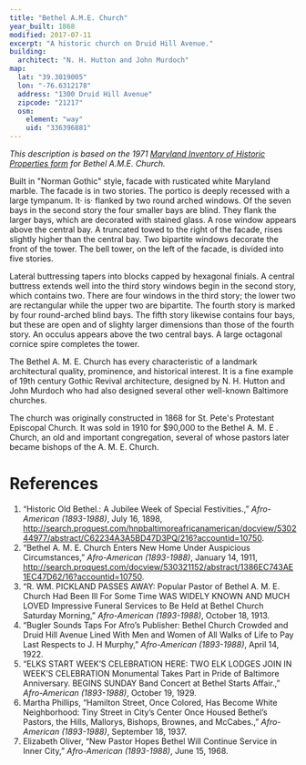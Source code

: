 ```yaml
---
title: "Bethel A.M.E. Church"
year_built: 1868
modified: 2017-07-11
excerpt: "A historic church on Druid Hill Avenue."
building:
  architect: "N. H. Hutton and John Murdoch"
map:
  lat: "39.3019005"
  lon: "-76.6312178"
  address: "1300 Druid Hill Avenue"
  zipcode: "21217"
  osm:
    element: "way"
    uid: "336396881"
---
```


*This description is based on the 1971 [Maryland Inventory of Historic Properties form](https://mht.maryland.gov/secure/Medusa/PDF/Baltimore%20City/B-123.pdf) for Bethel A.M.E. Church.*

Built in "Norman Gothic" style, facade with rusticated white Maryland marble. The facade is in two stories. The portico is deeply recessed with a large tympanum. It· is· flanked by two round arched windows. Of the seven bays in the second story the four smaller bays are blind. They flank the larger bays, which are decorated with stained glass. A rose window appears above the central bay. A truncated towed to the right of the facade, rises slightly higher than the central bay. Two bipartite windows decorate the front of the tower. The bell tower, on the left of the facade, is divided into five stories.

Lateral buttressing tapers into blocks capped by hexagonal finials. A central buttress extends well into the third story windows begin in the second story, which contains two. There are four windows in the third story; the lower two are rectangular while the upper two are bipartite. The fourth story is marked by four round-arched blind bays. The fifth story likewise contains four bays, but these are open and of slighty larger dimensions than those of the fourth story. An occulus appears above the two central bays. A large octagonal cornice spire completes the tower.

The Bethel A. M. E. Church has every characteristic of a landmark architectural quality, prominence, and historical interest. It is a fine example of 19th century Gothic Revival architecture, designed by N. H. Hutton and John Murdoch who had also designed several other well-known Baltimore churches.

The church was originally constructed in 1868 for St. Pete's Protestant Episcopal Church. It was sold in 1910 for $90,000 to the Bethel A. M. E . Church, an old and important congregation, several of whose pastors later became bishops of the A. M. E. Church.

# References

1. “Historic Old Bethel.: A Jubilee Week of Special Festivities.,” *Afro-American (1893-1988)*, July 16, 1898, http://search.proquest.com/hnpbaltimoreafricanamerican/docview/530244977/abstract/C62234A3A5BD47D3PQ/216?accountid=10750.
2. “Bethel A. M. E. Church Enters New Home Under Auspicious Circumstances,” *Afro-American (1893-1988)*, January 14, 1911, http://search.proquest.com/docview/530321152/abstract/1386EC743AE1EC47D62/16?accountid=10750.
3. “R. WM. PICKLAND PASSES AWAY: Popular Pastor of Bethel A. M. E. Church Had Been Ill For Some Time WAS WIDELY KNOWN AND MUCH LOVED Impressive Funeral Services to Be Held at Bethel Church Saturday Morning,” *Afro-American (1893-1988)*, October 18, 1913.
4. “Bugler Sounds Taps For Afro’s Publisher: Bethel Church Crowded and Druid Hill Avenue Lined With Men and Women of All Walks of Life to Pay Last Respects to J. H Murphy,” *Afro-American (1893-1988)*, April 14, 1922.
5. “ELKS START WEEK’S CELEBRATION HERE: TWO ELK LODGES JOIN IN WEEK’S CELEBRATION Monumental Takes Part in Pride of Baltimore Anniversary. BEGINS SUNDAY Band Concert at Bethel Starts Affair.,” *Afro-American (1893-1988)*, October 19, 1929.
6. Martha Phillips, “Hamilton Street, Once Colored, Has Become White Neighborhood: Tiny Street in City’s Center Once Housed Bethel’s Pastors, the Hills, Mallorys, Bishops, Brownes, and McCabes.,” *Afro-American (1893-1988)*, September 18, 1937.
7. Elizabeth Oliver, “New Pastor Hopes Bethel Will Continue Service in Inner City,” *Afro-American (1893-1988)*, June 15, 1968.